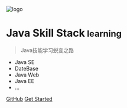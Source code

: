 ![logo](https://user-images.githubusercontent.com/7565692/35311593-3edd9102-00f2-11e8-98fb-38be1d0e650f.png)

# Java Skill Stack<small> learning </small>

> Java技能学习蜕变之路

* Java SE
* DateBase
* Java Web
* Java EE
* ...

[GitHub](https://github.com/BladeCode/java-skill-stack)
[Get Started](#Java)